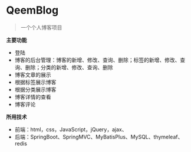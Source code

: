 # QeemBlog

> 一个个人博客项目

**主要功能**

- 登陆
- 博客的后台管理：博客的新增、修改、查询、删除；标签的新增、修改、查询、删除；分类的新增、修改、查询、删除
- 博客文章的展示
- 根据标签展示博客
- 根据分类展示博客
- 博客详情的查看
- 博客评论

**所用技术**

- 前端：html，css，JavaScript，jQuery，ajax、
- 后端：SpringBoot、SpringMVC、MyBatisPlus、MySQL、thymeleaf、redis
